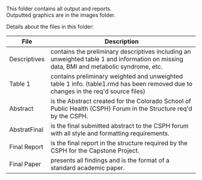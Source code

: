 This folder contains all output and reports.  
Outputted graphics are in the images folder.  

Details about the files in this folder:

File | Description
---|---------------------------------------------------------------------
Descriptives | contains the preliminary descriptives including an unweighted table 1 and information on missing data, BMI and metabolic syndrome, etc.  
Table 1 | contains preliminary weighted and unweighted table 1 info.  (table1.rmd has been removed due to changes in the req'd source files)
Abstract | is the Abstract created for the Colorado School of Public Health (CSPH) Forum in the Structure req'd by the CSPH. 
AbstratFinal | is the final submitted abstract to the CSPH forum with all style and formatting requirements. 
Final Report | is the final report in the structure required by the CSPH for the Capstone Project. 
Final Paper | presents all findings and is the format of a standard academic paper. 



